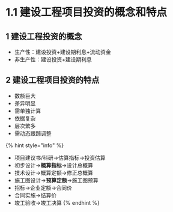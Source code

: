 # 1.1 建设工程项目投资的概念和特点

## 1 建设工程投资的概念

* 生产性：建设投资+建设期利息+流动资金
* 非生产性：建设投资+建设期利息

## 2 建设工程项目投资的特点

* 数额巨大
* 差异明显
* 需单独计算
* 依据复杂
* 层次繁多
* 需动态跟踪调整

{% hint style="info" %}
* 项目建议书/科研→估算指标→投资估算
* 初步设计→**概算指标**→设计总概算
* 技术设计→概算定额→修正总概算
* 施工图设计→**预算定额**→施工图预算
* 招标→企业定额→合同价
* 合同实施→结算价
* 竣工验收→竣工决算
{% endhint %}
